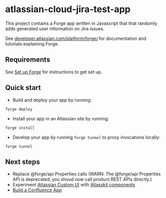 # atlassian-cloud-jira-test-app

This project contains a Forge app written in Javascript that that randomly adds generated user information on Jira issues.

See [developer.atlassian.com/platform/forge/](https://developer.atlassian.com/platform/forge) for documentation and tutorials explaining Forge.

## Requirements

See [Set up Forge](https://developer.atlassian.com/platform/forge/set-up-forge/) for instructions to get set up.

## Quick start

- Build and deploy your app by running:

```
forge deploy
```

- Install your app in an Atlassian site by running:

```
forge install
```

- Develop your app by running `forge tunnel` to proxy invocations locally:

```
forge tunnel
```

## Next steps

* Replace @forge/api Properties calls (WARN: The @forge/api Properties API is deprecated, you shoud now call product REST APIs directly.)
* Experiment [Atlassian Custom UI](https://developer.atlassian.com/platform/forge/custom-ui/) with [Atlasskit components](https://atlassian.design/components/)
* [Build a Confluence App](https://developer.atlassian.com/platform/forge/build-a-hello-world-app-in-confluence/)
